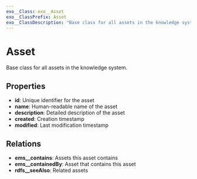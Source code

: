 ```yaml
---
exo__Class: exo__Asset
exo__ClassPrefix: Asset
exo__ClassDescription: "Base class for all assets in the knowledge system"
---
```


# Asset

Base class for all assets in the knowledge system.

## Properties

- **id**: Unique identifier for the asset
- **name**: Human-readable name of the asset
- **description**: Detailed description of the asset
- **created**: Creation timestamp
- **modified**: Last modification timestamp

## Relations

- **ems__contains**: Assets this asset contains
- **ems__containedBy**: Asset that contains this asset
- **rdfs__seeAlso**: Related assets